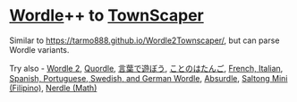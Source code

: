 # [Wordle](https://www.powerlanguage.co.uk/wordle/)++ to [TownScaper](https://www.townscapergame.com/)

Similar to <https://tarmo888.github.io/Wordle2Townscaper/>, but can parse Wordle variants.

Try also - [Wordle 2](https://www.wordle2.in/), [Quordle](https://www.quordle.com/), [言葉で遊ぼう](https://taximanli.github.io/kotobade-asobou/), [ことのはたんご](https://plum-chloride.jp/kotonoha-tango/index.html), [French, Italian, Spanish, Portuguese, Swedish, and German Wordle](https://blog.duolingo.com/wordle-in-other-languages/), [Absurdle](https://qntm.org/files/wordle/index.html), [Saltong Mini (Filipino)](http://saltong.carldegs.com/mini), [Nerdle (Math)](https://nerdlegame.com/)
